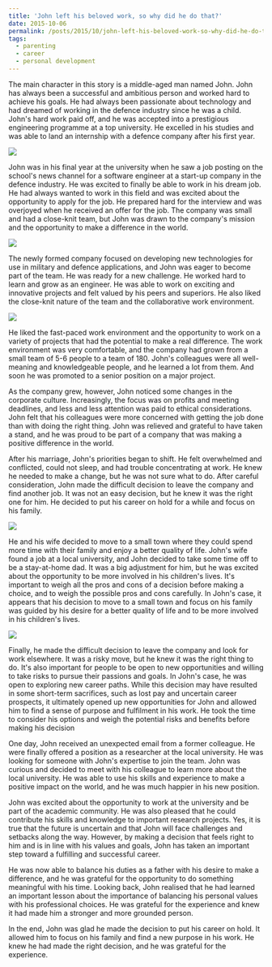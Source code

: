 ```yaml
---
title: 'John left his beloved work, so why did he do that?'
date: 2015-10-06
permalink: /posts/2015/10/john-left-his-beloved-work-so-why-did-he-do-that/
tags:
  - parenting
  - career
  - personal development
---
```


The main character in this story is a middle-aged man named John. John has always been a successful and ambitious person and worked hard to achieve his goals. He had always been passionate about technology and had dreamed of working in the defence industry since he was a child. John's hard work paid off, and he was accepted into a prestigious engineering programme at a top university. He excelled in his studies and was able to land an internship with a defence company after his first year. 

<img src='/images/posts/john-left-his-beloved-work-so-why-did-he-do-that-1.png'>

John was in his final year at the university when he saw a job posting on the school's news channel for a software engineer at a start-up company in the defence industry. He was excited to finally be able to work in his dream job. He had always wanted to work in this field and was excited about the opportunity to apply for the job. He prepared hard for the interview and was overjoyed when he received an offer for the job. The company was small and had a close-knit team, but John was drawn to the company's mission and the opportunity to make a difference in the world.

<img src='/images/posts/john-left-his-beloved-work-so-why-did-he-do-that-2.png'>

The newly formed company focused on developing new technologies for use in military and defence applications, and John was eager to become part of the team. He was ready for a new challenge. He worked hard to learn and grow as an engineer. He was able to work on exciting and innovative projects and felt valued by his peers and superiors. He also liked the close-knit nature of the team and the collaborative work environment.

<img src='/images/posts/john-left-his-beloved-work-so-why-did-he-do-that-3.png'>

He liked the fast-paced work environment and the opportunity to work on a variety of projects that had the potential to make a real difference. The work environment was very comfortable, and the company had grown from a small team of 5-6 people to a team of 180. John's colleagues were all well-meaning and knowledgeable people, and he learned a lot from them. And soon he was promoted to a senior position on a major project.

As the company grew, however, John noticed some changes in the corporate culture. Increasingly, the focus was on profits and meeting deadlines, and less and less attention was paid to ethical considerations. John felt that his colleagues were more concerned with getting the job done than with doing the right thing. John was relieved and grateful to have taken a stand, and he was proud to be part of a company that was making a positive difference in the world.

After his marriage, John's priorities began to shift. He felt overwhelmed and conflicted, could not sleep, and had trouble concentrating at work. He knew he needed to make a change, but he was not sure what to do. After careful consideration, John made the difficult decision to leave the company and find another job. It was not an easy decision, but he knew it was the right one for him. He decided to put his career on hold for a while and focus on his family.

<img src='/images/posts/john-left-his-beloved-work-so-why-did-he-do-that-4.png'>

He and his wife decided to move to a small town where they could spend more time with their family and enjoy a better quality of life. John's wife found a job at a local university, and John decided to take some time off to be a stay-at-home dad. It was a big adjustment for him, but he was excited about the opportunity to be more involved in his children's lives. It's important to weigh all the pros and cons of a decision before making a choice, and to weigh the possible pros and cons carefully. In John's case, it appears that his decision to move to a small town and focus on his family was guided by his desire for a better quality of life and to be more involved in his children's lives.

<img src='/images/posts/john-left-his-beloved-work-so-why-did-he-do-that-5.png'>

Finally, he made the difficult decision to leave the company and look for work elsewhere. It was a risky move, but he knew it was the right thing to do. It's also important for people to be open to new opportunities and willing to take risks to pursue their passions and goals. In John's case, he was open to exploring new career paths. While this decision may have resulted in some short-term sacrifices, such as lost pay and uncertain career prospects, it ultimately opened up new opportunities for John and allowed him to find a sense of purpose and fulfilment in his work. He took the time to consider his options and weigh the potential risks and benefits before making his decision 

One day, John received an unexpected email from a former colleague. He were finally offered a position as a researcher at the local university. He was looking for someone with John's expertise to join the team. John was curious and decided to meet with his colleague to learn more about the local university. He was able to use his skills and experience to make a positive impact on the world, and he was much happier in his new position.

John was excited about the opportunity to work at the university and be part of the academic community. He was also pleased that he could contribute his skills and knowledge to important research projects. Yes, it is true that the future is uncertain and that John will face challenges and setbacks along the way. However, by making a decision that feels right to him and is in line with his values and goals, John has taken an important step toward a fulfilling and successful career.

He was now able to balance his duties as a father with his desire to make a difference, and he was grateful for the opportunity to do something meaningful with his time. Looking back, John realised that he had learned an important lesson about the importance of balancing his personal values with his professional choices. He was grateful for the experience and knew it had made him a stronger and more grounded person.

In the end, John was glad he made the decision to put his career on hold. It allowed him to focus on his family and find a new purpose in his work. He knew he had made the right decision, and he was grateful for the experience.
